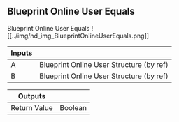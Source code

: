 ## Blueprint Online User Equals
Blueprint Online User Equals
![[../img/nd_img_BlueprintOnlineUserEquals.png]]

|Inputs||
|--|--|
| A | Blueprint Online User Structure (by ref) |
| B | Blueprint Online User Structure (by ref) |

|Outputs||
|--|--|
| Return Value | Boolean |
